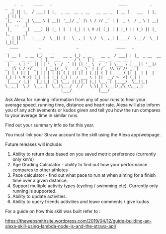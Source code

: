 ```
    _  _     ____   _                              ____          _       _  _                                                    
  _| || |_  / ___| | |_  _ __  __ _ __   __ __ _  | __ )   ___  | |_   _| || |_                                                  
 |_  ..  _| \___ \ | __|| '__|/ _` |\ \ / // _` | |  _ \  / _ \ | __| |_  ..  _|                                                 
 |_      _|  ___) || |_ | |  | (_| | \ V /| (_| | | |_) || (_) || |_  |_      _|                                                 
   |_||_|   |____/  \__||_|   \__,_|  \_/  \__,_| |____/  \___/  \__|   |_||_|                                                   
  ____         _                _                 ____   _                              _              _     _                   
 | __ )  _ __ (_) _ __    __ _ (_) _ __    __ _  / ___| | |_  _ __  __ _ __   __ __ _  | |_  ___      / \   | |  ___ __  __ __ _ 
 |  _ \ | '__|| || '_ \  / _` || || '_ \  / _` | \___ \ | __|| '__|/ _` |\ \ / // _` | | __|/ _ \    / _ \  | | / _ \\ \/ // _` |
 | |_) || |   | || | | || (_| || || | | || (_| |  ___) || |_ | |  | (_| | \ V /| (_| | | |_| (_) |  / ___ \ | ||  __/ >  <| (_| |
 |____/ |_|   |_||_| |_| \__, ||_||_| |_| \__, | |____/  \__||_|   \__,_|  \_/  \__,_|  \__|\___/  /_/   \_\|_| \___|/_/\_\\__,_|
                         |___/            |___/                                                                                                                                                     

```

Ask Alexa for running information from any of your runs to hear your average speed. running time, distance and heart rate.
Alexa will also inform you of any achievements or kudos given and tell you how the run compares to your average time in similar runs.


Find out your summary info so far this year.

You must link your Strava account to the skill using the Alexa app/webpage.


Future releases will include:
1. Ability to return data based on you saved metric preference (currently only km's)
2. Age Grading Calculator - ability to find out how your performance compares to other athletes
3. Pace calculator - find out what pace to run at when aiming for a finish time over a given distance.
4. Support multiple activity types (cycling / swimming etc). Currently only running is supported.
5. Ability to update activities.
6. Ability to query friends activities and leave comments / give kudos

For a guide on how this skill was built refer to :

https://thewebsmithsite.wordpress.com/2019/04/12/guide-building-an-alexa-skill-using-lambda-node-js-and-the-strava-api/
